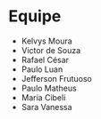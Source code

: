 # Equipe

- Kelvys Moura
- Victor de Souza
- Rafael César
- Paulo Luan
- Jefferson Frutuoso
- Paulo Matheus
- Maria Cibeli
- Sara Vanessa
